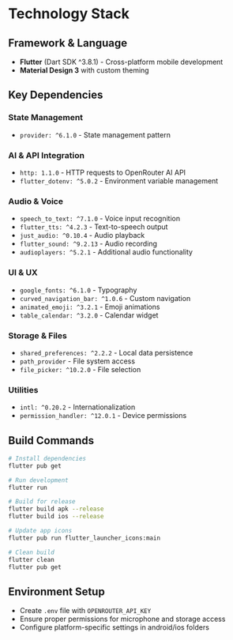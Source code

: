 # Technology Stack

## Framework & Language
- **Flutter** (Dart SDK ^3.8.1) - Cross-platform mobile development
- **Material Design 3** with custom theming

## Key Dependencies

### State Management
- `provider: ^6.1.0` - State management pattern

### AI & API Integration
- `http: 1.1.0` - HTTP requests to OpenRouter AI API
- `flutter_dotenv: ^5.0.2` - Environment variable management

### Audio & Voice
- `speech_to_text: ^7.1.0` - Voice input recognition
- `flutter_tts: ^4.2.3` - Text-to-speech output
- `just_audio: ^0.10.4` - Audio playback
- `flutter_sound: ^9.2.13` - Audio recording
- `audioplayers: ^5.2.1` - Additional audio functionality

### UI & UX
- `google_fonts: ^6.1.0` - Typography
- `curved_navigation_bar: ^1.0.6` - Custom navigation
- `animated_emoji: ^3.2.1` - Emoji animations
- `table_calendar: ^3.2.0` - Calendar widget

### Storage & Files
- `shared_preferences: ^2.2.2` - Local data persistence
- `path_provider` - File system access
- `file_picker: ^10.2.0` - File selection

### Utilities
- `intl: ^0.20.2` - Internationalization
- `permission_handler: ^12.0.1` - Device permissions

## Build Commands

```bash
# Install dependencies
flutter pub get

# Run development
flutter run

# Build for release
flutter build apk --release
flutter build ios --release

# Update app icons
flutter pub run flutter_launcher_icons:main

# Clean build
flutter clean
flutter pub get
```

## Environment Setup

- Create `.env` file with `OPENROUTER_API_KEY`
- Ensure proper permissions for microphone and storage access
- Configure platform-specific settings in android/ios folders